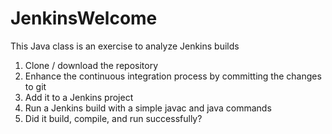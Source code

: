 # JenkinsWelcome
This Java class is an exercise to analyze Jenkins builds

1. Clone / download the repository
2. Enhance the continuous integration process by committing the changes to git
3. Add it to a Jenkins project
4. Run a Jenkins build with a simple javac and java commands
5. Did it build, compile, and run successfully?
